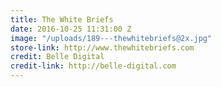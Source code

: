 ```yaml
---
title: The White Briefs
date: 2016-10-25 11:31:00 Z
image: "/uploads/189---thewhitebriefs@2x.jpg"
store-link: http://www.thewhitebriefs.com
credit: Belle Digital
credit-link: http://belle-digital.com
---
```



